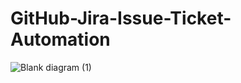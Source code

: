 # GitHub-Jira-Issue-Ticket-Automation

![Blank diagram (1)](https://github.com/sarvadnyaJawale/GitHub-Jira-Issue-Ticket-Automation/assets/127713222/22e976d7-6002-4056-a68e-4fe6f3505bae)



